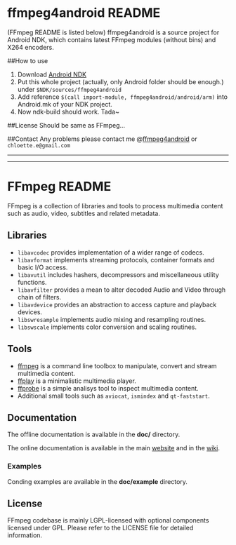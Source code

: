 ffmpeg4android README
=====================
(FFmpeg README is listed below)
ffmpeg4android is a source project for Android NDK, which contains latest FFmpeg modules (without bins) and X264 encoders.

##How to use
1. Download [Android NDK](https://developer.android.com/tools/sdk/ndk/index.html)
2. Put this whole project (actually, only Android folder should be enough.) under `$NDK/sources/ffmpeg4android`
3. Add reference `$(call import-module, ffmpeg4android/android/arm)` into Android.mk of your NDK project.
4. Now ndk-build should work. Tada~

##License
Should be same as FFmpeg...

##Contact
Any problems please contact me @[ffmpeg4android](https://github.com/chloette/ffmpeg4android) or `chloette.e@gmail.com`

---


---



FFmpeg README
=============

FFmpeg is a collection of libraries and tools to process multimedia content
such as audio, video, subtitles and related metadata.

## Libraries

* `libavcodec` provides implementation of a wider range of codecs.
* `libavformat` implements streaming protocols, container formats and basic I/O access.
* `libavutil` includes hashers, decompressors and miscellaneous utility functions.
* `libavfilter` provides a mean to alter decoded Audio and Video through chain of filters.
* `libavdevice` provides an abstraction to access capture and playback devices.
* `libswresample` implements audio mixing and resampling routines.
* `libswscale` implements color conversion and scaling routines.

## Tools

* [ffmpeg](http://ffmpeg.org/ffmpeg.html) is a command line toolbox to
  manipulate, convert and stream multimedia content.
* [ffplay](http://ffmpeg.org/ffplay.html) is a minimalistic multimedia player.
* [ffprobe](http://ffmpeg.org/ffprobe.html) is a simple analisys tool to inspect
  multimedia content.
* Additional small tools such as `aviocat`, `ismindex` and `qt-faststart`.

## Documentation

The offline documentation is available in the **doc/** directory.

The online documentation is available in the main [website](http://ffmpeg.org)
and in the [wiki](http://trac.ffmpeg.org).

### Examples

Conding examples are available in the **doc/example** directory.

## License

FFmpeg codebase is mainly LGPL-licensed with optional components licensed under
GPL. Please refer to the LICENSE file for detailed information.
